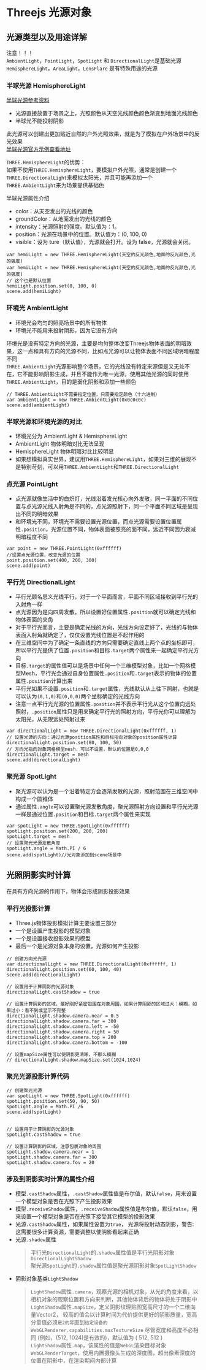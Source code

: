 # Threejs 光源对象  

## 光源类型以及用途详解
注意！！！  
`AmbientLight`，`PointLight`，`SpotLight` 和 `DirectionalLight`是基础光源  
`HemisphereLight`，`AreaLight`，`LensFlare` 是有特殊用途的光源  

### 半球光源 HemisphereLight

[半球光源参考资料](https://blog.csdn.net/huhuan123456/article/details/109217496 "半球光源参考资料")

+ 光源直接放置于场景之上，光照颜色从天空光线颜色颜色渐变到地面光线颜色  
+ 半球光不能投射阴影  

此光源可以创建出更加贴近自然的户外光照效果，就是为了模拟在户外场景中的反光效果  
[半球光源官方示例查看地址](https://threejs.org/examples/#webgl_lights_physical "半球光源官方示例查看地址")

`THREE.HemisphereLight`的优势：  
如果不使用`THREE.HemisphereLight`，要模拟户外光照，通常是创建一个`THREE.DirectionalLight`来模拟太阳光，并且可能再添加一个`THREE.AmbientLight`来为场景提供基础色  

半球光源属性介绍
+ color：从天空发出的光线的颜色
+ groundColor：从地面发出的光线的颜色
+ intensity：光源照射的强度。默认值为：1。
+ position：光源在场景中的位置。默认值为：(0, 100, 0)
+ visible：设为 ture（默认值），光源就会打开。设为 false，光源就会关闭。

```
var hemiLight = new THREE.HemisphereLight(天空的反光颜色,地面的反光颜色,光的强度)
var hemiLight = new THREE.HemisphereLight(天空的反光颜色,地面的反光颜色,光的强度)
// 这个也是默认位置
hemiLight.position.set(0, 100, 0)
scene.add(hemiLight)
```

### 环境光 AmbientLight
+ 环境光会均匀的照亮场景中的所有物体
+ 环境光不能用来投射阴影，因为它没有方向

环境光是没有特定方向的光源，主要是均匀整体改变Threejs物体表面的明暗效果，这一点和具有方向的光源不同，比如点光源可以让物体表面不同区域明暗程度不同  
`THREE.AmbientLight`光源影响整个场景，它的光线没有特定来源但是又无处不在，它不能影响阴影生成，并且不能作为唯一光源，使用其他光源的同时使用`THREE.AmbientLight`，目的是弱化阴影和添加一些颜色  

```
// THREE.AmbientLight不需要指定位置，只需要指定颜色（十六进制）
var ambientLight = new THREE.AmbientLight(0x0c0c0c)
scene.add(ambientLight)

```

### 半球光源和环境光源的对比
+ 环境光分为 AmbientLight & HemisphereLight 
+ AmbientLight 物体明暗对比无法呈现
+ HemisphereLight 物体明暗对比比较明显
+ 如果想模拟真实世界，建议用`THREE.HemisphereLight`，如果对三维的展现不是特别苛刻，可以用`THREE.AmbientLight`和`THREE.DirectionalLight`

### 点光源 PointLight
+ 点光源就像生活中的白炽灯，光线沿着发光核心向外发散，同一平面的不同位置与点光源光线入射角是不同的，点光源照射下，同一个平面不同区域是呈现出不同的明暗效果
+ 和环境光不同，环境光不需要设置光源位置，而点光源需要设置位置属性`.position`，光源位置不同，物体表面被照亮的面不同，远近不同因为衰减明暗程度不同
```
var point = new THREE.PointLight(0xffffff)
//设置点光源位置，改变光源的位置
point.position.set(400, 200, 300)
scene.add(point)
```

### 平行光 DirectionalLight
+ 平行光顾名思义光线平行，对于一个平面而言，平面不同区域接收到平行光的入射角一样
+ 点光源因为是向四周发散，所以设置好位置属性`.position`就可以确定光线和物体表面的夹角
+ 对于平行光而言，主要是确定光线的方向，光线方向设定好了，光线的与物体表面入射角就确定了，仅仅设置光线位置是不起作用的
+ 在三维空间中为了确定一条直线的方向只需要确定直线上两个点的坐标即可，所以平行光提供了位置`.position`和目标`.target`两个属性来一起确定平行光方向
+ 目标`.target`的属性值可以是场景中任何一个三维模型对象，比如一个网格模型Mesh，平行光会通过自身位置属性`.position`和`.target`表示的物体的位置属性`.position`计算出来
+ 平行光如果不设置`.position`和`.target`属性，光线默认从上往下照射，也就是可以认为`(0,1,0)`和`(0,0,0)`两个坐标确定的光线方向
+ 注意一点平行光光源的位置属性`.position`并不表示平行光从这个位置向远处照射，`.position`属性只是用来确定平行光的照射方向，平行光你可以理解为太阳光，从无限远处照射过来

```
var directionalLight = new THREE.DirectionalLight(0xffffff, 1)
// 设置光源的方向：通过光源position属性和目标指向对象的position属性计算
directionalLight.position.set(80, 100, 50)
// 方向光指向对象网格模型mesh，可以不设置，默认的位置是0,0,0
directionalLight.target = mesh
scene.add(directionalLight)
```

### 聚光源 SpotLight
+ 聚光源可以认为是一个沿着特定方会逐渐发散的光源，照射范围在三维空间中构成一个圆锥体
+ 通过属性`.angle`可以设置聚光源发散角度，聚光源照射方向设置和平行光光源一样是通过位置`.position`和目标`.target`两个属性来实现

```
var spotLight = new THREE.SpotLight(0xffffff)
spotLight.position.set(200, 200, 200)
spotLight.target = mesh
// 设置聚光光源发散角度
spotLight.angle = Math.PI / 6
scene.add(spotLight)//光对象添加到scene场景中
```

## 光照阴影实时计算
在具有方向光源的作用下，物体会形成阴影投影效果

### 平行光投影计算
+ Three.js物体投影模拟计算主要设置三部分
+ 一个是设置产生投影的模型对象
+ 一个是设置接收投影效果的模型
+ 最后一个是光源对象本身的设置，光源如何产生投影

```
// 创建方向光光源
var directionalLight = new THREE.DirectionalLight(0xffffff, 1)
directionalLight.position.set(60, 100, 40)
scene.add(directionalLight)

// 设置用于计算阴影的光源对象
directionalLight.castShadow = true

// 设置计算阴影的区域，最好刚好紧密包围在对象周围，如果计算阴影的区域过大：模糊，如果过小：看不到或显示不完整
directionalLight.shadow.camera.near = 0.5
directionalLight.shadow.camera.far = 300
directionalLight.shadow.camera.left = -50
directionalLight.shadow.camera.right = 50
directionalLight.shadow.camera.top = 200
directionalLight.shadow.camera.bottom = -100

// 设置mapSize属性可以使阴影更清晰，不那么模糊
// directionalLight.shadow.mapSize.set(1024,1024)
```

### 聚光光源投影计算代码
```
// 创建聚光光源
var spotLight = new THREE.SpotLight(0xffffff)
spotLight.position.set(50, 90, 50)
spotLight.angle = Math.PI /6
scene.add(spotLight)


// 设置用于计算阴影的光源对象
spotLight.castShadow = true

// 设置计算阴影的区域，注意包裹对象的周围
spotLight.shadow.camera.near = 1
spotLight.shadow.camera.far = 300
spotLight.shadow.camera.fov = 20
```

### 涉及到阴影实时计算的属性介绍
+ 模型`.castShadow`属性，`.castShadow`属性值是布尔值，默认`false`，用来设置一个模型对象是否在光照下产生投影效果
+ 模型`.receiveShadow`属性，`.receiveShadow`属性值是布尔值，默认`false`，用来设置一个模型对象是否在光照下接受其它模型的投影效果
+ 光源`.castShadow`属性，如果属性设置为`true`， 光源将投射动态阴影，警告: 这需要很多计算资源，需要调整以使阴影看起来正确
+ 光源`.shadow`属性
	> 平行光`DirectionalLight`的`.shadow`属性值是平行光阴影对象`DirectionalLightShadow`  
	> 聚光源`SpotLight`的`.shadow`属性值是聚光源阴影对象`SpotLightShadow`  
+ 阴影对象基类`LightShadow`
	> `LightShadow`属性`.camera`，观察光源的相机对象，从光的角度来看，以相机对象的观察位置和方向来判断，其他物体背后的物体将处于阴影中  
	> `LightShadow`属性`.mapSize`，定义阴影纹理贴图宽高尺寸的一个二维向量Vector2，
	> 较高的值会以计算时间为代价提供更好的阴影质量，宽高分量值必须`是2的幂`直到`给定设备的WebGLRenderer.capabilities.maxTextureSize`
	> 尽管宽度和高度不必相同 (例如，(512, 1024)是有效的)，默认值为 ( 512, 512 )  
	> `LightShadow`属性`.map`，该属性的值是`WebGL`渲染目标对象`WebGLRenderTarget`，使用内置摄像头生成的深度图，超出像素深度的位置在阴影中，在渲染期间内部计算